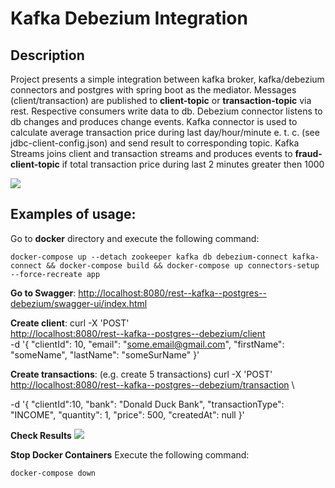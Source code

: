 Kafka Debezium Integration
==========================

## Description

 Project presents a simple integration between kafka broker, kafka/debezium connectors and postgres with spring boot
 as the mediator. 
 Messages (client/transaction) are published to **client-topic** or **transaction-topic** via rest. Respective consumers write data to db.
 Debezium connector listens to db changes and produces change events. Kafka connector is used to calculate average transaction
 price during last day/hour/minute e. t. c. (see jdbc-client-config.json) and send result to corresponding topic. 
 Kafka Streams joins client and transaction streams and produces events to **fraud-client-topic** if total transaction price
 during last 2 minutes greater then 1000

![](../docker-run-example.jpg)

## Examples of usage:
 Go to **docker** directory and execute the following command:

`docker-compose up --detach zookeeper kafka db debezium-connect kafka-connect && docker-compose build && docker-compose up connectors-setup --force-recreate app`

 **Go to Swagger**:
 [http://localhost:8080/rest--kafka--postgres--debezium/swagger-ui/index.html]()

 **Сreate client**:
 curl -X 'POST' \
 [http://localhost:8080/rest--kafka--postgres--debezium/client]() \
 -d '{
 "clientId": 10,
 "email": "some.email@gmail.com",
 "firstName": "someName",
 "lastName": "someSurName"
 }'

 **Сreate transactions**: (e.g. create 5 transactions)
 curl -X 'POST' \
 [http://localhost:8080/rest--kafka--postgres--debezium/transaction]() \

  -d '{
     "clientId":10,
     "bank": "Donald Duck Bank",
     "transactionType": "INCOME",
    "quantity": 1,
    "price": 500,
    "createdAt": null
}'

 **Check Results**
 ![](../app-run-example.jpg)

 **Stop Docker Containers**
 Execute the following command:

`docker-compose down`




